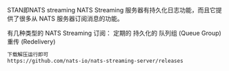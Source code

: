 STAN即NATS streaming 
NATS Streaming 服务器有持久化日志功能，而且它提供了很多从 NATS 服务器订阅消息的功能。

有几种类型的 NATS Streaming 订阅：
定期的
持久化的
队列组 (Queue Group)
重传 (Redelivery)

```sh
下载解压运行即可
https://github.com/nats-io/nats-streaming-server/releases
```